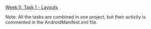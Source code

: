 <a href="https://github.com/HackBulgaria/Android-1/tree/master/week0/1-Layouts">Week 0, Task 1 - Layouts<a>

Note: All the tasks are combined in one project, but their activity is commented in the AndroidManifest.xml file.
